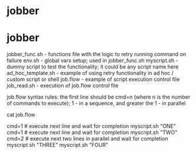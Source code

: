 # jobber

# jobber

jobber_func.sh - functions file with the logic to retry running command on failure
env.sh - global vars setup; used in jobber_func.sh
myscript.sh - dummy script to test the functionality; it could be any script name here
ad_hoc_template.sh - example of using retry functionality in ad hoc / custom script or shell
job.flow - example of script execution control file
job_read.sh - execution of job.flow control file

job.flow syntax rules:
the first line should be cmd=n (where n is the number of commands to execute); 1 - in a sequence, and greater the 1 - in parallel

cat job.flow

  cmd=1 # execute next line and wait for completion
  myscript.sh "ONE"
  cmd=1 # execute next line and wait for completion
  myscript.sh "TWO"
  cmd=2 # execute next two lines in parallel and wait for completion
  myscript.sh "THREE"
  myscript.sh "FOUR"
